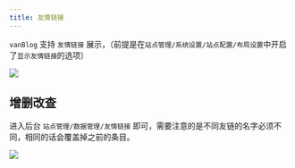 ```yaml
---
title: 友情链接
---
```


`vanBlog` 支持 `友情链接` 展示，（前提是在`站点管理/系统设置/站点配置/布局设置`中开启了`显示友情链接`的选项）

![](https://pic.mereith.com/img/8daaa28eeac7e3a3de0e4717026f54ab.clipboard-2022-08-15.png)

## 增删改查

进入后台 `站点管理/数据管理/友情链接` 即可，需要注意的是不同友链的名字必须不同，相同的话会覆盖掉之前的条目。

![](https://pic.mereith.com/img/e813908214b86a200c272243b7b1cb03.clipboard-2022-08-23.png)
